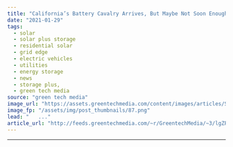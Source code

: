```yaml
---
title: "California’s Battery Cavalry Arrives, But Maybe Not Soon Enough [GTM Squared]"
date: "2021-01-29"
tags: 
  - solar
  - solar plus storage 
  - residential solar
  - grid edge
  - electric vehicles
  - utilities
  - energy storage
  - news
  - storage plus,
  - green tech media
source: "green tech media"
image_url: "https://assets.greentechmedia.com/content/images/articles/Storage-Plus-River.png"
image_fp: "/assets/img/post_thumbnails/87.png"
lead: "   ..."
article_url: "http://feeds.greentechmedia.com/~r/GreentechMedia/~3/lgZPXTydCfo/californias-battery-cavalry-arrives-but-maybe-not-soon-enough"
---
```


---
